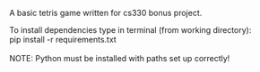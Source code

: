 A basic tetris game written for cs330 bonus project.<br  />

To install dependencies type in terminal (from working directory):<br/>
pip install -r requirements.txt<br />
<br />
NOTE: Python must be installed with paths set up correctly!<br />

